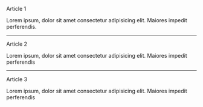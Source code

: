 Article 1

Lorem ipsum, dolor sit amet consectetur adipisicing elit. Maiores impedit perferendis.

-------

Article 2

Lorem ipsum, dolor sit amet consectetur adipisicing elit. Maiores impedit perferendis

-------

Article 3

Lorem ipsum, dolor sit amet consectetur adipisicing elit. Maiores impedit perferendis
